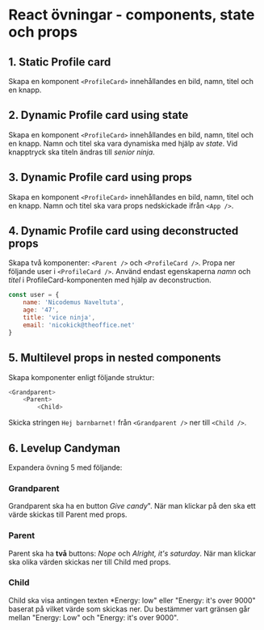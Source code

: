 # React övningar - components, state och props

## 1. Static Profile card
Skapa en komponent ```<ProfileCard>``` innehållandes en bild, namn, titel och en knapp.

## 2. Dynamic Profile card using state
Skapa en komponent ```<ProfileCard>``` innehållandes en bild, namn, titel och en knapp. Namn och titel ska vara dynamiska med hjälp av *state*. Vid knapptryck ska titeln ändras till *senior ninja*.

## 3. Dynamic Profile card using props
Skapa en komponent ```<ProfileCard>``` innehållandes en bild, namn, titel och en knapp. Namn och titel ska vara props nedskickade ifrån ```<App />```.

## 4. Dynamic Profile card using deconstructed props
Skapa två komponenter: ```<Parent />``` och ```<ProfileCard />```. Propa ner följande user i ```<ProfileCard />```. Använd endast egenskaperna *namn* och *titel* i ProfileCard-komponenten med hjälp av deconstruction.

```javascript
const user = {
    name: 'Nicodemus Naveltuta',
    age: '47',
    title: 'vice ninja',
    email: 'nicokick@theoffice.net'
}
```

## 5. Multilevel props in nested components
Skapa komponenter enligt följande struktur:

```javascript
<Grandparent>
    <Parent>
        <Child>
 ```

Skicka stringen ```Hej barnbarnet!``` från ```<Grandparent />``` ner till ```<Child />```.


## 6. Levelup Candyman
Expandera övning 5 med följande:

### Grandparent
Grandparent ska ha en button *Give candy*". När man klickar på den ska ett värde skickas till Parent med props.

### Parent
Parent ska ha **två** buttons: *Nope* och *Alright, it's saturday*.
När man klickar ska olika värden skickas ner till Child med props.

### Child
Child ska visa antingen texten *Energy: low" eller "Energy: it's over 9000" baserat på vilket värde som skickas ner. Du bestämmer vart gränsen går mellan "Energy: Low" och "Energy: it's over 9000".
